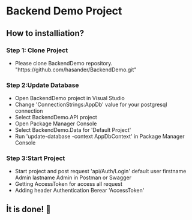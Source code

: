 # Backend Demo Project
<h2>How to installiation?</h2>

<h3>Step 1: Clone Project</h3>
<ul>
<li>Please clone BackendDemo repository. "https://github.com/hasander/BackendDemo.git"</li>
</ul>

<h3>Step 2:Update Database</h3>
<ul>
<li>Open BackendDemo project in Visual Studio</li>
<li>Change 'ConnectionStrings:AppDb' value for your postgresql connection</li>
<li>Select BackendDemo.API project</li>
<li>Open Package Manager Console</li>
<li>Select BackendDemo.Data for 'Default Project'</li>
<li>Run 'update-database -context AppDbContext' in Package Manager Console</li>
</ul>

<h3>Step 3:Start Project</h3>
<ul>
<li>Start project and post request 'api/Auth/Login' default user firstname Admin lastname Admin in Postman or Swagger</li> 
<li>Getting AccessToken for access all request</li> 
<li>Adding header Authentication Berear 'AccessToken'</li> 
</ul>

<h2>İt is done! 👏</h2>
